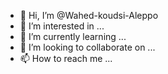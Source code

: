 - 👋 Hi, I’m @Wahed-koudsi-Aleppo
- 👀 I’m interested in ...
- 🌱 I’m currently learning ...
- 💞️ I’m looking to collaborate on ...
- 📫 How to reach me ...

<!---
Wahed-koudsi-Aleppo/Wahed-koudsi-Aleppo is a ✨ special ✨ repository because its `README.md` (this file) appears on your GitHub profile.
You can click the Preview link to take a look at your changes.
--->
